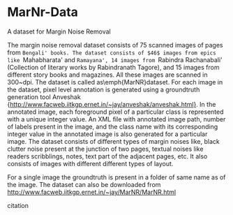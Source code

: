 # MarNr-Data
A dataset for Margin Noise Removal

The margin noise removal dataset consists of 75 scanned images of pages from `Bengali' books. The dataset consists of $46$ images from epics like `Mahabharata' and `Ramayana', 14 images from `Rabindra Rachanabali' (Collection of literary works by Rabindranath Tagore), and 15 images from different story books and magazines. All these images are scanned in 300~dpi.  The dataset is called as\emph{MarNR}dataset. For each image in the dataset, pixel level annotation is generated using a groundtruth generation tool Anveshak {http://www.facweb.iitkgp.ernet.in/~jay/anveshak/anveshak.html}. In the annotated image, each foreground pixel of a particular class is represented with a unique integer value. An XML file with annotated image path, number of labels present in the image, and the class name with its corresponding integer value in the annotated image is also generated for a particular image. The dataset consists of different types of margin noises like, black clutter noise present at the junction of two pages, textual noises like readers scribblings, notes, text part of the adjacent pages, etc. It also consists of images with different different types of layout. 




For a single image the groundtruth is present in a folder of same name as of the image.
The dataset can also be downloaded from http://www.facweb.iitkgp.ernet.in/~jay/MarNR/MarNR.html

citation


